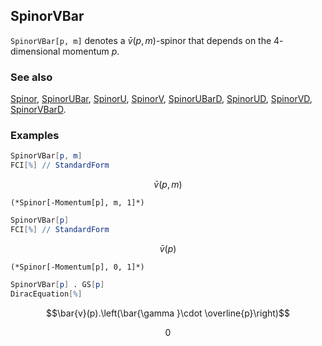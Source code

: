 ## SpinorVBar

`SpinorVBar[p, m]` denotes a $\bar{v}(p,m)$-spinor that depends on the $4$-dimensional momentum $p$.

### See also

[Spinor](Spinor), [SpinorUBar](SpinorUBar), [SpinorU](SpinorU), [SpinorV](SpinorV), [SpinorUBarD](SpinorUBarD), [SpinorUD](SpinorUD), [SpinorVD](SpinorVD), [SpinorVBarD](SpinorVBarD).

### Examples

```mathematica
SpinorVBar[p, m]
FCI[%] // StandardForm
```

$$\bar{v}(p,m)$$

```
(*Spinor[-Momentum[p], m, 1]*)
```

```mathematica
SpinorVBar[p]
FCI[%] // StandardForm
```

$$\bar{v}(p)$$

```
(*Spinor[-Momentum[p], 0, 1]*)
```

```mathematica
SpinorVBar[p] . GS[p]
DiracEquation[%]
```

$$\bar{v}(p).\left(\bar{\gamma }\cdot \overline{p}\right)$$

$$0$$